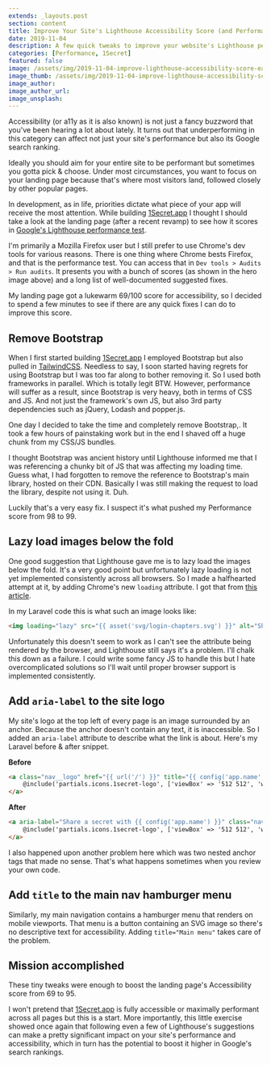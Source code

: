 ```yaml
---
extends: _layouts.post
section: content
title: Improve Your Site's Lighthouse Accessibility Score (and Performance) with Some Easy Fixes
date: 2019-11-04
description: A few quick tweaks to improve your website's Lighthouse performance score.
categories: [Performance, 1Secret]
featured: false
image: /assets/img/2019-11-04-improve-lighthouse-accessibility-score-easy-fixes.jpg
image_thumb: /assets/img/2019-11-04-improve-lighthouse-accessibility-score-easy-fixes.jpg
image_author: 
image_author_url: 
image_unsplash: 
---
```


Accessibility (or a11y as it is also known) is not just a fancy buzzword that you've been hearing a lot about lately. It turns out that underperforming in this category can affect not just your site's performance but also its Google search ranking.

Ideally you should aim for your entire site to be performant but sometimes you gotta pick & choose. Under most circumstances, you want to focus on your landing page because that's where most visitors land, followed closely by other popular pages.

In development, as in life, priorities dictate what piece of your app will receive the most attention. While building [1Secret.app](https://1secret.app/) I thought I should take a look at the landing page (after a recent revamp) to see how it scores in [Google's Lighthouse performance test](https://developers.google.com/web/tools/lighthouse/).

I'm primarily a Mozilla Firefox user but I still prefer to use Chrome's dev tools for various reasons. There is one thing where Chrome bests Firefox, and that is the performance test. You can access that in `Dev tools > Audits > Run audits`. It presents you with a bunch of scores (as shown in the hero image above) and a long list of well-documented suggested fixes.

My landing page got a lukewarm 69/100 score for accessibility, so I decided to spend a few minutes to see if there are any quick fixes I can do to improve this score.

## Remove Bootstrap

When I first started building [1Secret.app](https://1secret.app/) I employed Bootstrap but also pulled in [TailwindCSS](https://tailwindcss.com/). Needless to say, I soon started having regrets for using Bootstrap but I was too far along to bother removing it. So I used both frameworks in parallel. Which is totally legit BTW. However, performance will suffer as a result, since Bootstrap is very heavy, both in terms of CSS and JS. And not just the framework's own JS, but also 3rd party dependencies such as jQuery, Lodash and popper.js.

One day I decided to take the time and completely remove Bootstrap,. It took a few hours of painstaking work but in the end I shaved off a huge chunk from my CSS/JS bundles.

I thought Bootstrap was ancient history until Lighthouse informed me that I was referencing a chunky bit of JS that was affecting my loading time. Guess what, I had forgotten to remove the reference to Bootstrap's main library, hosted on their CDN. Basically I was still making the request to load the library, despite not using it. Duh.

Luckily that's a very easy fix. I suspect it's what pushed my Performance score from 98 to 99.

## Lazy load images below the fold

One good suggestion that Lighthouse gave me is to lazy load the images below the fold. It's a very good point but unfortunately lazy loading is not yet implemented consistently across all browsers. So I made a halfhearted attempt at it, by adding Chrome's new `loading` attribute. I got that from [this article](https://web.dev/native-lazy-loading/).

In my Laravel code this is what such an image looks like:

```html
<img loading="lazy" src="{{ asset('svg/login-chapters.svg') }}" alt="Share secrets with {{ config('app_name') }}">
```

Unfortunately this doesn't seem to work as I can't see the attribute being rendered by the browser, and Lighthouse still says it's a problem. I'll chalk this down as a failure. I could write some fancy JS to handle this but I hate overcomplicated solutions so I'll wait until proper browser support is implemented consistently.  

## Add `aria-label` to the site logo

My site's logo at the top left of every page is an image surrounded by an anchor. Because the anchor doesn't contain any text, it is inaccessible. So I added an `aria-label` attribute to describe what the link is about. Here's my Laravel before & after snippet.

**Before**

```html
<a class="nav__logo" href="{{ url('/') }}" title="{{ config('app.name', '1Secret') }}" style="z-index: 1;">
    @include('partials.icons.1secret-logo', ['viewBox' => '512 512', 'width' => '42', 'height' => '42', 'class' => 'mr-2'])
</a>
```

**After**

```html
<a aria-label="Share a secret with {{ config('app.name') }}" class="nav__logo" href="{{ url('/') }}" title="{{ config('app.name') }}">
    @include('partials.icons.1secret-logo', ['viewBox' => '512 512', 'width' => '42', 'height' => '42', 'class' => 'mr-2'])
</a>
```

I also happened upon another problem here which was two nested anchor tags that made no sense. That's what happens sometimes when you review your own code.

## Add `title` to the main nav hamburger menu

Similarly, my main navigation contains a hamburger menu that renders on mobile viewports. That menu is a button containing an SVG image so there's no descriptive text for accessibility. Adding `title="Main menu"` takes care of the problem. 

## Mission accomplished

These tiny tweaks were enough to boost the landing page's Accessibility score from 69 to 95.

I won't pretend that [1Secret.app](https://1secret.app/) is fully accessible or maximally performant across all pages but this is a start. More importantly, this little exercise showed once again that following even a few of Lighthouse's suggestions can make a pretty significant impact on your site's performance and accessibility, which in turn has the potential to boost it higher in Google's search rankings.
